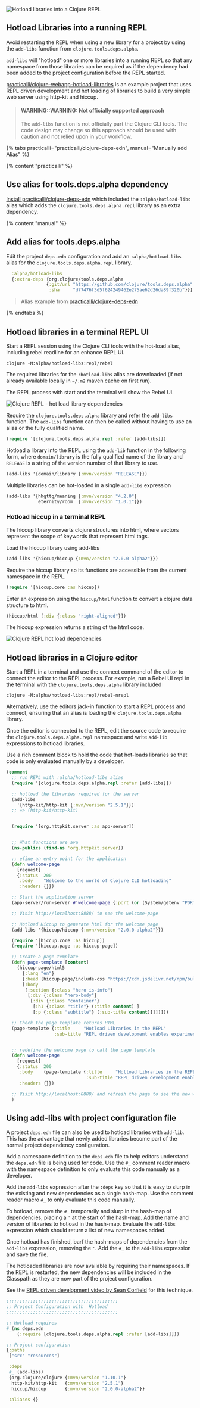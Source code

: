 ![Hotload libraries into a Clojure REPL](https://raw.githubusercontent.com/practicalli/graphic-design/live/clojure/clojure-repl-hotload-libraries.png)

## Hotload Libraries into a running REPL
Avoid restarting the REPL when using a new library for a project by using the `add-libs` function from `clojure.tools.deps.alpha`.

`add-libs` will "hotload" one or more libraries into a running REPL so that any namespace from those libraries can be required as if the dependency had been added to the project configuration before the REPL started.

[practicalli/clojure-webapp-hotload-libraries](https://github.com/practicalli/clojure-webapp-hotload-libraries) is an example project that uses REPL driven development and hot loading of libraries to build a very simple web server using http-kit and hiccup.

> #### WARNING::WARNING: Not officially supported approach
> The `add-libs` function is not officially part the Clojure CLI tools.  The code design may change so this approach should be used with caution and not relied upon in your workflow.

{% tabs practicalli="practicalli/clojure-deps-edn", manual="Manually add Alias" %}

{% content "practicalli" %}

## Use alias for tools.deps.alpha dependency
[Install practicalli/clojure-deps-edn](https://github.com/practicalli/clojure-deps-edn/) which included the `:alpha/hotload-libs` alias which adds the `clojure.tools.deps.alpha.repl` library as an extra dependency.


{% content "manual" %}

## Add alias for tools.deps.alpha
Edit the project `deps.edn` configuration and add an `:alpha/hotload-libs` alias for the `clojure.tools.deps.alpha.repl` library.

```clojure
  :alpha/hotload-libs
  {:extra-deps {org.clojure/tools.deps.alpha
               {:git/url "https://github.com/clojure/tools.deps.alpha"
                :sha     "d77476f3d5f624249462e275ae62d26da89f320b"}}}
```

> Alias example from [practicalli/clojure-deps-edn](https://github.com/practicalli/clojure-deps-edn/)

{% endtabs %}


## Hotload libraries in a terminal REPL UI
Start a REPL session using the Clojure CLI tools with the hot-load alias, including rebel readline for an enhance REPL UI.

```shell
clojure -M:alpha/hotload-libs:repl/rebel
```

The required libraries for the `:hotload-libs` alias are downloaded (if not already available locally in `~/.m2` maven cache on first run).

The REPL process with start and the terminal will show the Rebel UI.

![Clojure REPL - hot load library dependencies](/images/clojure-repl-hot-load-deps-rebel.png)

Require the `clojure.tools.deps.alpha` library and refer the `add-libs` function.  The `add-libs` function can then be called without having to use an alias or the fully qualified name.

```clojure
(require '[clojure.tools.deps.alpha.repl :refer [add-libs]])
```

Hotload a library into the REPL using the `add-lib` function in the following form, where `domain/library` is the fully qualified name of the library and `RELEASE` is a string of the version number of that library to use.

```clojure
(add-libs '{domain/library {:mvn/version "RELEASE"}})
```

Multiple libraries can be hot-loaded in a single `add-libs` expression

```clojure
(add-libs '{hhgttg/meaning {:mvn/version "4.2.0"}
            eternity/room  {:mvn/version "1.0.1"}})
```


### Hotload hiccup in a terminal REPL
The hiccup library converts clojure structures into html, where vectors represent the scope of keywords that represent html tags.

Load the hiccup library using add-libs

```clojure
(add-libs '{hiccup/hiccup {:mvn/version "2.0.0-alpha2"}})
```

Require the hiccup library so its functions are accessible from the current namespace in the REPL.

```clojure
(require '[hiccup.core :as hiccup])
```

Enter an expression using the `hiccup/html` function to convert a clojure data structure to html.

```clojure
(hiccup/html [:div {:class "right-aligned"}])
```

The hiccup expression returns a string of the html code.

![Clojure REPL hot load dependencies ](/images/clojure-repl-hotload-add-libs-hiccup-example.png)


## Hotload libraries in a Clojure editor
Start a REPL in a terminal and use the connect command of the editor to connect the editor to the REPL process.  For example, run a Rebel UI repl in the terminal with the `clojure.tools.deps.alpha` library included

```shell
clojure -M:alpha/hotload-libs:repl/rebel-nrepl
```

Alternatively, use the editors jack-in function to start a REPL process and connect, ensuring that an alias is loading the `clojure.tools.deps.alpha` library.

Once the editor is connected to the REPL, edit the source code to require the `clojure.tools.deps.alpha.repl` namespace and write `add-lib` expressions to hotload libraries.

Use a rich comment block to hold the code that hot-loads libraries so that code is only evaluated manually by a developer.

```clojure
(comment
  ;; run REPL with :alpha/hotload-libs alias
  (require '[clojure.tools.deps.alpha.repl :refer [add-libs]])

  ;; hotload the libraries required for the server
  (add-libs
    '{http-kit/http-kit {:mvn/version "2.5.1"}})
  ;; => (http-kit/http-kit)


  (require '[org.httpkit.server :as app-server])


  ;; What functions are ava
  (ns-publics (find-ns 'org.httpkit.server))

  ;; efine an entry point for the application
  (defn welcome-page
    [request]
    {:status  200
     :body    "Welcome to the world of Clojure CLI hotloading"
     :headers {}})

  ;; Start the application server
  (app-server/run-server #'welcome-page {:port (or (System/getenv "PORT") 8888)})

  ;; Visit http://localhost:8888/ to see the welcome-page

  ;; Hotload Hiccup to generate html for the welcome page
  (add-libs '{hiccup/hiccup {:mvn/version "2.0.0-alpha2"}})

  (require '[hiccup.core :as hiccup])
  (require '[hiccup.page :as hiccup-page])

  ;; Create a page template
  (defn page-template [content]
    (hiccup-page/html5
      {:lang "en"}
      [:head (hiccup-page/include-css "https://cdn.jsdelivr.net/npm/bulma@0.9.0/css/bulma.min.css")]
      [:body
       [:section {:class "hero is-info"}
        [:div {:class "hero-body"}
         [:div {:class "container"}
          [:h1 {:class "title"} (:title content) ]
          [:p {:class "subtitle"} (:sub-title content)]]]]]))

  ;; Check the page template returns HTML
  (page-template {:title     "Hotload Libraries in the REPL"
                  :sub-title "REPL driven development enables experimentation with designs"})


  ;; redefine the welcome page to call the page template
  (defn welcome-page
    [request]
    {:status  200
     :body    (page-template {:title     "Hotload Libraries in the REPL"
                              :sub-title "REPL driven development enables experimentation with designs"})
     :headers {}})

  ;; Visit http://localhost:8888/ and refresh the page to see the new welcome-page
  )
```

## Using add-libs with project configuration file
A project `deps.edn` file can also be used to hotload libraries with `add-lib`.  This has the advantage that newly added libraries become part of the normal project dependency configuration.

Add a namespace definition to the `deps.edn` file to help editors understand the `deps.edn` file is being used for code.  Use the `#_` comment reader macro with the namespace definition to only evaluate this code manually as a developer.

Add the `add-libs` expression after the `:deps` key so that it is easy to slurp in the existing and new dependencies as a single hash-map.  Use the comment reader macro `#_` to only evaluate this code manually.

To hotload, remove the `#_` temporarily and slurp in the hash-map of dependencies, placing a `'` at the start of the hash-map.  Add the name and version of libraries to hotload in the hash-map.  Evaluate the `add-libs` expression which should return a list of new namespaces added.

Once hotload has finished, barf the hash-maps of dependencies from the `add-libs` expression, removing the `'`.  Add the `#_` to the `add-libs` expression and save the file.

The hotloaded libraries are now available by requiring their namespaces.  If the REPL is restarted, the new dependencies will be included in the Classpath as they are now part of the project configuration.

See the [REPL driven development video by Sean Corfield](https://youtu.be/gIoadGfm5T8?t=1390) for this technique.

```clojure
;;;;;;;;;;;;;;;;;;;;;;;;;;;;;;;;;;;;;;;;;;
;; Project Configuration with  Hotload
;;;;;;;;;;;;;;;;;;;;;;;;;;;;;;;;;;;;;;;;;;

;; Hotload requires
#_(ns deps.edn
    (:require [clojure.tools.deps.alpha.repl :refer [add-libs]]))

;; Project configuration
{:paths
 ["src" "resources"]

 :deps
 #_ (add-libs)
 {org.clojure/clojure {:mvn/version "1.10.1"}
  http-kit/http-kit   {:mvn/version "2.5.1"}
  hiccup/hiccup       {:mvn/version "2.0.0-alpha2"}}

 :aliases {}
```
